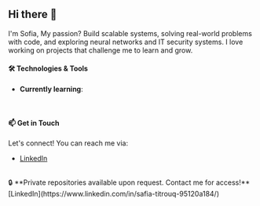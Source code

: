 ## Hi there 👋
I'm Sofia, 
My passion? Build scalable systems, solving real-world problems with code, and exploring neural networks and IT security systems. I love working on projects that challenge me to learn and grow.
<br>

#### 🛠️ Technologies & Tools

-  **Currently learning**: 
<br>

#### 📫 Get in Touch
Let's connect! You can reach me via:
- [LinkedIn](https://www.linkedin.com/in/safia-titrouq-95120a184/)
<br>
🔒 **Private repositories available upon request. Contact me for access!**   [LinkedIn](https://www.linkedin.com/in/safia-titrouq-95120a184/)
